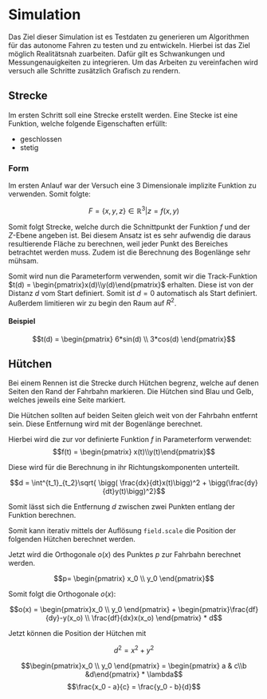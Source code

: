 # Simulation

Das Ziel dieser Simulation ist es Testdaten zu generieren um Algorithmen für das autonome Fahren zu testen und zu entwickeln. Hierbei ist das Ziel möglich Realitätsnah zuarbeiten. Dafür gilt es Schwankungen und Messungenauigkeiten zu integrieren. Um das Arbeiten zu vereinfachen wird versuch alle Schritte zusätzlich Grafisch zu rendern.

## Strecke

Im ersten Schritt soll eine Strecke erstellt werden. Eine Stecke ist eine Funktion, welche folgende Eigenschaften erfüllt:

- geschlossen
- stetig

### Form

Im ersten Anlauf war der Versuch eine 3 Dimensionale implizite Funktion zu verwenden. Somit folgte:

$$F =\{x, y, z\} \in \mathbb{R}^3 | z = f(x,y)$$

Somit folgt Strecke, welche durch die Schnittpunkt der Funktion $f$ und der $Z$-Ebene angeben ist. Bei diesem Ansatz ist es sehr aufwendig die daraus resultierende Fläche zu berechnen, weil jeder Punkt des Bereiches betrachtet werden muss. Zudem ist die Berechnung des Bogenlänge sehr mühsam.

Somit wird nun die Parameterform verwenden, somit wir die Track-Funktion  $t(d) = \begin{pmatrix}x(d)\\y(d)\end{pmatrix}$ erhalten. Diese ist von der Distanz $d$ vom Start definiert. Somit ist $d = 0$ automatisch als Start definiert. Außerdem limitieren wir zu begin den Raum auf $R^2$.

#### Beispiel

$$t(d) = \begin{pmatrix}
6*sin(d) \\
3*cos(d) \end{pmatrix}$$

## Hütchen

Bei einem Rennen ist die Strecke durch Hütchen begrenz, welche auf denen Seiten den Rand der Fahrbahn markieren. Die Hütchen sind Blau und Gelb, welches jeweils eine Seite markiert.

Die Hütchen sollten auf beiden Seiten gleich weit von der Fahrbahn entfernt sein. Diese Entfernung wird mit der Bogenlänge berechnet.

Hierbei wird die zur vor definierte Funktion $f$ in Parameterform verwendet:
$$f(t) = \begin{pmatrix} x(t)\\y(t)\end{pmatrix}$$

Diese wird für die Berechnung in ihr Richtungskomponenten unterteilt.

$$d = \int^{t_1}_{t_2}\sqrt{ \bigg( \frac{dx}{dt}x(t)\bigg)^2 + \bigg(\frac{dy}{dt}y(t)\bigg)^2}$$

Somit lässt sich die Entfernung $d$ zwischen zwei Punkten entlang der Funktion berechnen.

Somit kann iterativ mittels der Auflösung `field.scale` die Position der folgenden Hütchen berechnet werden.

Jetzt wird die Orthogonale $o(x)$ des Punktes $p$ zur Fahrbahn berechnet werden.

$$p= \begin{pmatrix} x_0 \\ y_0 \end{pmatrix}$$

Somit folgt die Orthogonale $o(x)$:

$$o(x) = \begin{pmatrix}x_0 \\ y_0 \end{pmatrix} + \begin{pmatrix}\frac{df}{dy}-y(x_o) \\ \frac{df}{dx}x(x_o) \end{pmatrix} * d$$

Jetzt können die Position der Hütchen mit

$$d^2 = x^2 + y^2$$

$$\begin{pmatrix}x_0 \\ y_0 \end{pmatrix} =  \begin{pmatrix} a & c\\b &d\end{pmatrix} * \lambda$$
$$\frac{x_0 - a}{c} = \frac{y_0 - b}{d}$$
